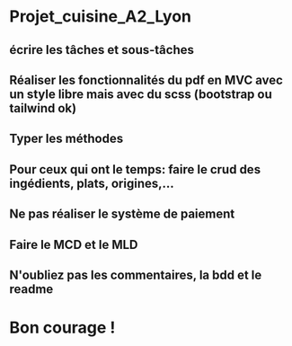 # Projet_cuisine_A2_Lyon
## écrire les tâches et sous-tâches
## Réaliser les fonctionnalités du pdf en MVC avec un style libre mais avec du scss (bootstrap ou tailwind ok)
## Typer les méthodes
## Pour ceux qui ont le temps: faire le crud des ingédients, plats, origines,...
## Ne pas réaliser le système de paiement
## Faire le MCD et le MLD
## N'oubliez pas les commentaires, la bdd et le readme
# Bon courage !
